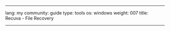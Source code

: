 

---

lang: my
community: guide
type: tools
os: windows
weight: 007
title: Recuva - File Recovery

---

<stub>

